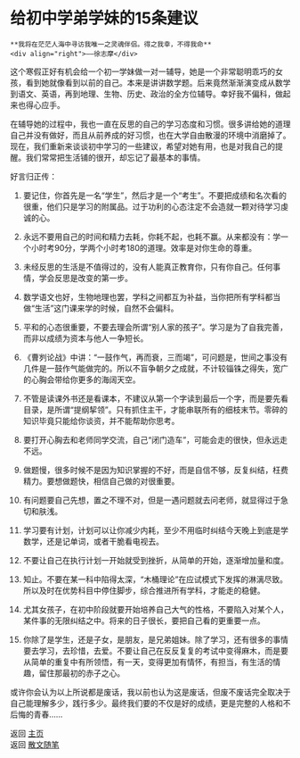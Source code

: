 # 给初中学弟学妹的15条建议

```{tip} 
**我将在茫茫人海中寻访我唯一之灵魂伴侣。得之我幸，不得我命**       
<div align="right">——徐志摩</div>
```

这个寒假正好有机会给一个初一学妹做一对一辅导，她是一个非常聪明乖巧的女孩，看到她就像看到以前的自己。本来是讲讲数学题。后来竟然渐渐演变成从数学到语文、英语，再到地理、生物、历史、政治的全方位辅导。幸好我不偏科，做起来也得心应手。

在辅导她的过程中，我也一直在反思的自己的学习态度和习惯。很多讲给她的道理自己并没有做好，而且从前养成的好习惯，也在大学自由散漫的环境中消磨掉了。现在，我们重新来谈谈初中学习的一些建议，希望对她有用，也是对我自己的提醒。我们常常把生活铺的很开，却忘记了最基本的事情。

好言归正传：

1. 要记住，你首先是一名“学生”，然后才是一个“考生”。不要把成绩和名次看的很重，他们只是学习的附属品。过于功利的心态注定不会造就一颗对待学习虔诚的心。

2. 永远不要用自己的时间和精力去耗，你耗不起，也耗不赢。从来都没有：学一个小时考90分，学两个小时考180的道理。效率是对你生命的尊重。

3. 未经反思的生活是不值得过的，没有人能真正教育你，只有你自己。任何事情，学会反思是改变的第一步。

4. 数学语文也好，生物地理也罢，学科之间都互为补益，当你把所有学科都当做“生活”这门课来学的时候，自然不会偏科。

5. 平和的心态很重要，不要去理会所谓“别人家的孩子”。学习是为了自我完善，而非以成绩为资本与他人一争短长。

6. 《曹刿论战》中讲：“一鼓作气，再而衰，三而竭”，可问题是，世间之事没有几件是一鼓作气能做完的。所以不盲争朝夕之成就，不计较锱铢之得失，宽广的心胸会带给你更多的海阔天空。

7. 不管是读课外书还是看课本，不建议从第一个字读到最后一个字，而是要先看目录，是所谓“提纲挈领”。只有抓住主干，才能串联所有的细枝末节。零碎的知识毕竟只能给你谈资，并不能帮助你思考。

8. 要打开心胸去和老师同学交流，自己“闭门造车”，可能会走的很快，但永远走不远。

9. 做题慢，很多时候不是因为知识掌握的不好，而是自信不够，反复纠结，枉费精力。要想做题快，相信自己做的对很重要。

10. 有问题要自己先想，置之不理不对，但是一遇问题就去问老师，就显得过于急切和肤浅。

11. 学习要有计划，计划可以让你减少内耗，至少不用临时纠结今天晚上到底是学数学，还是记单词，或者干脆看电视去。

12. 不要让自己在执行计划一开始就受到挫折，从简单的开始，逐渐增加量和度。

13. 知止。不要在某一科中陷得太深，“木桶理论”在应试模式下发挥的淋漓尽致。所以及时在优势科目中停住脚步，综合推进所有学科，才能走的稳健。

14. 尤其女孩子，在初中阶段就要开始培养自己大气的性格，不要陷入对某个人，某件事的无限纠结之中。将来的日子很长，要把自己看的更重要一点。

15. 你除了是学生，还是子女，是朋友，是兄弟姐妹。除了学习，还有很多的事情要去学习，去珍惜，去爱。不要让自己在反反复复的考试中变得麻木，而是要从简单的重复中有所领悟，有一天，变得更加有情怀，有担当，有生活的情趣，留住那最初的赤子之心。


或许你会认为以上所说都是废话，我以前也认为这是废话，但废不废话完全取决于自己能理解多少，践行多少。最终我们要的不仅是好的成绩，更是完整的人格和不后悔的青春……




返回 [主页](../../../intro.md)   
返回 [散文随笔](../../../posts/essaycollection.md)